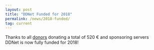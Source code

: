 ```yaml
---
layout: post
title: "DDNet Funded for 2018"
permalink: /news/2018-funded/
tag: current
---
```


Thanks to all [donors](/funding/) donating a total of 520 € and sponsoring servers DDNet is now fully funded for 2018!
